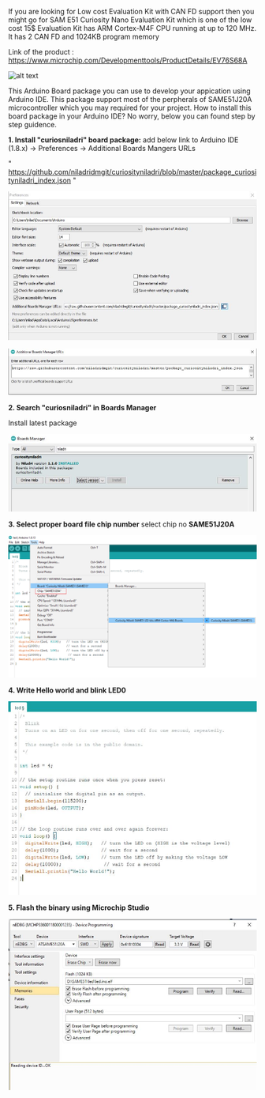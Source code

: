 If you are looking for Low cost Evaluation Kit with CAN FD support then you might go for SAM E51 Curiosity Nano Evaluation Kit which is 
one of the low cost 15$ Evaluation Kit has ARM Cortex-M4F CPU running at up to 120 MHz. It has 2 CAN FD and 1024KB program memory

Link of the product : https://www.microchip.com/Developmenttools/ProductDetails/EV76S68A

![alt text](https://www.microchip.com/_ImagedCopy/200511-MCU32-PHOTO-EV76S68A_SAM-E51-Curiosity-Nano-Front-Transparent.png)

This Arduino Board package you can use to develop your appication using Arduino IDE.
This package support most of the perpherals of SAME51J20A microcontroller which you may required for your project.
How to install this board package in your Arduino IDE? No worry, below you can found step by step guidence.

**1. Install "curiosniladri" board package:**
add below link to Arduino IDE (1.8.x) -> Preferences -> Additional Boards Mangers URLs

" https://github.com/niladridmgit/curiosityniladri/blob/master/package_curiosityniladri_index.json "

![alt text](https://raw.githubusercontent.com/niladridmgit/curiosityniladri/master/images/arduino_ide_preferences.JPG)
   
![alt text](https://raw.githubusercontent.com/niladridmgit/curiosityniladri/master/images/package_link.JPG)

**2. Search "curiosniladri" in Boards Manager**

Install latest package

![alt text](https://raw.githubusercontent.com/niladridmgit/curiosityniladri/master/images/BoardsManager.JPG)


**3. Select proper board file chip number**
select chip no **SAME51J20A**

![alt text](https://raw.githubusercontent.com/niladridmgit/curiosityniladri/master/images/boards_selection.png)

**4. Write Hello world and blink LED0**

![alt text](https://raw.githubusercontent.com/niladridmgit/curiosityniladri/master/images/HelloWorld.JPG)

**5. Flash the binary using Microchip Studio**

![alt text](https://raw.githubusercontent.com/niladridmgit/curiosityniladri/master/images/programming.JPG)

